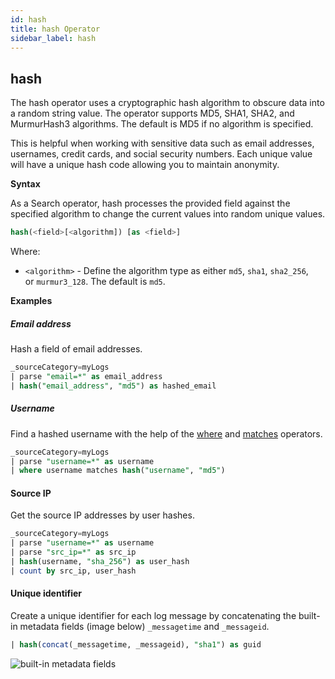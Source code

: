```yaml
---
id: hash
title: hash Operator
sidebar_label: hash
---
```




## hash

The hash operator uses a cryptographic hash algorithm to obscure data into a random string value. The operator supports MD5, SHA1, SHA2, and MurmurHash3 algorithms. The default is MD5 if no algorithm is specified.

This is helpful when working with sensitive data such as email addresses, usernames, credit cards, and social security numbers. Each unique value will have a unique hash code allowing you to maintain anonymity.

**Syntax** 

As a Search operator, hash processes the provided field against the specified algorithm to change the current values into random unique values.

```sql
hash(<field>[<algorithm]) [as <field>]
```

Where:

* `<algorithm>` - Define the algorithm type as either `md5`, `sha1`, `sha2_256`, or `murmur3_128`. The default is `md5`.

**Examples**

##### Email address

Hash a field of email addresses.

```sql
_sourceCategory=myLogs
| parse "email=*" as email_address
| hash("email_address", "md5") as hashed_email
```

##### Username

Find a hashed username with the help of the [where](#where) and [matches](#matches) operators.

```sql
_sourceCategory=myLogs
| parse "username=*" as username
| where username matches hash("username", "md5")
```

#### Source IP

Get the source IP addresses by user hashes.

```sql
_sourceCategory=myLogs
| parse "username=*" as username
| parse "src_ip=*" as src_ip
| hash(username, "sha_256") as user_hash
| count by src_ip, user_hash
```

#### Unique identifier

Create a unique identifier for each log message by concatenating the built-in metadata fields (image below) `_messagetime` and `_messageid`.

```sql
| hash(concat(_messagetime, _messageid), "sha1") as guid
```

![built-in metadata fields](/img/search/get-started-search/build-search/dynamic-parsing/copy-button-messages-table.png)
